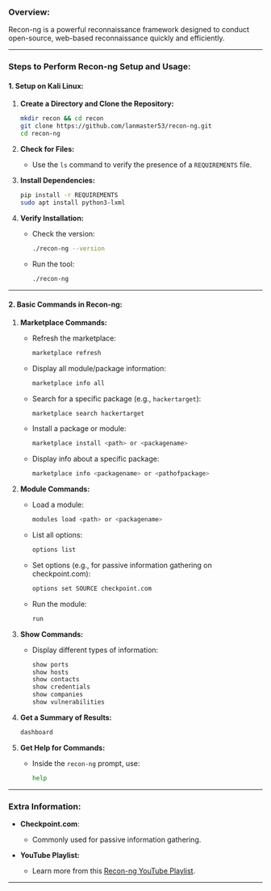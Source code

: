### **Overview:**

Recon-ng is a powerful reconnaissance framework designed to conduct open-source, web-based reconnaissance quickly and efficiently.

---

### **Steps to Perform Recon-ng Setup and Usage:**

#### **1. Setup on Kali Linux:**

1. **Create a Directory and Clone the Repository:**
    
    ```bash
    mkdir recon && cd recon
    git clone https://github.com/lanmaster53/recon-ng.git
    cd recon-ng
    ```
    
2. **Check for Files:**
    
    - Use the `ls` command to verify the presence of a `REQUIREMENTS` file.
3. **Install Dependencies:**
    
    ```bash
    pip install -r REQUIREMENTS
    sudo apt install python3-lxml
    ```
    
4. **Verify Installation:**
    
    - Check the version:
        
        ```bash
        ./recon-ng --version
        ```
        
    - Run the tool:
        
        ```bash
        ./recon-ng
        ```
        
---

#### **2. Basic Commands in Recon-ng:**

1. **Marketplace Commands:**
    
    - Refresh the marketplace:
        
        ```bash
        marketplace refresh
        ```
        
    - Display all module/package information:
        
        ```bash
        marketplace info all
        ```
        
    - Search for a specific package (e.g., `hackertarget`):
        
        ```bash
        marketplace search hackertarget
        ```
        
    - Install a package or module:
        
        ```bash
        marketplace install <path> or <packagename>
        ```
        
    - Display info about a specific package:
        
        ```bash
        marketplace info <packagename> or <pathofpackage>
        ```
        
2. **Module Commands:**
    
    - Load a module:
        
        ```bash
        modules load <path> or <packagename>
        ```
        
    - List all options:
        
        ```bash
        options list
        ```
        
    - Set options (e.g., for passive information gathering on checkpoint.com):
        
        ```bash
        options set SOURCE checkpoint.com
        ```
        
    - Run the module:
        
        ```bash
        run
        ```
        
3. **Show Commands:**
    
    - Display different types of information:
        
        ```bash
        show ports  
        show hosts  
        show contacts  
        show credentials  
        show companies  
        show vulnerabilities  
        ```
        
4. **Get a Summary of Results:**
    
    ```bash
    dashboard
    ```
    
5. **Get Help for Commands:**
    
    - Inside the `recon-ng` prompt, use:
        
        ```bash
        help
        ```
        

---

### **Extra Information:**

- **Checkpoint.com**:
    
    - Commonly used for passive information gathering.
- **YouTube Playlist:**
    
    - Learn more from this [Recon-ng YouTube Playlist](https://youtube.com/playlist?list=PLBf0hzazHTGOg9taK90uFjdcb8UgGfRKZ&si=EC0CqmwUalCx_v31).

---
